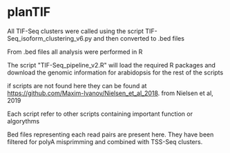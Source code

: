 # planTIF

All TIF-Seq clusters were called using the script TIF-Seq_isoform_clustering_v6.py and then converted to .bed files

From .bed files all analysis were performed in R

The script "TIF-Seq_pipeline_v2.R" will load the required R packages and download the genomic information for arabidopsis for the rest of the scripts

if scripts are not found here they can be found at https://github.com/Maxim-Ivanov/Nielsen_et_al_2018. from Nielsen et al, 2019

Each script refer to other scripts containing important function or algorythms 


Bed files representing each read pairs are present here. They have been filtered for polyA misprimming and combined with TSS-Seq clusters.
